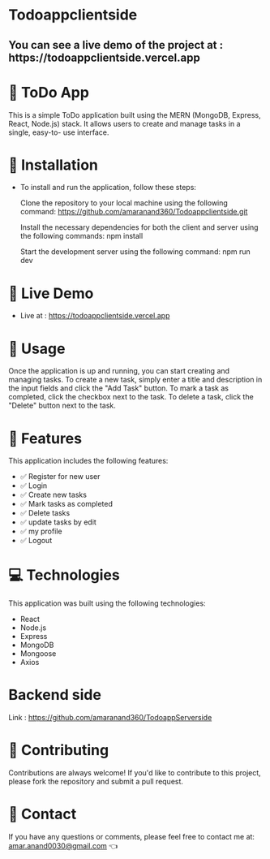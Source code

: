 # Todoappclientside
<h2> You can see a live demo of the project at : https://todoappclientside.vercel.app  </h2>

# 📝 ToDo App

This is a simple ToDo application built using the MERN (MongoDB, Express, React, Node.js) stack. It allows users to create and manage tasks in a single, easy-to-     use interface.

# 🚀 Installation

- To install and run the application, follow these steps:

    Clone the repository to your local machine using the following command: https://github.com/amaranand360/Todoappclientside.git
    
    Install the necessary dependencies for both the client and server using the following commands:   npm install
   
    Start the development server using the following command:   npm run dev

# 🚀  Live Demo 
- Live at : https://todoappclientside.vercel.app 
    
# 🎯 Usage

Once the application is up and running, you can start creating and managing tasks. To create a new task, simply enter a title and description in the input fields and click the "Add Task" button. To mark a task as completed, click the checkbox next to the task. To delete a task, click the "Delete" button next to the task.

# 🎨 Features

 This application includes the following features:
 
   -  ✅ Register for new user
   -  ✅ Login 
   -  ✅ Create new tasks
   -  ✅ Mark tasks as completed
   -  ✅ Delete tasks
   -  ✅ update tasks by edit
   -  ✅ my profile
   -  ✅ Logout

# 💻 Technologies

This application was built using the following technologies:

 -   React
 -  Node.js
 -  Express
 -  MongoDB
 -  Mongoose
 -  Axios
 
 # Backend side
 
 Link : https://github.com/amaranand360/TodoappServerside

# 🤝 Contributing

Contributions are always welcome! If you'd like to contribute to this project, please fork the repository and submit a pull request.

# 📧 Contact

If you have any questions or comments, please feel free to contact me at: amar.anand0030@gmail.com  👈
